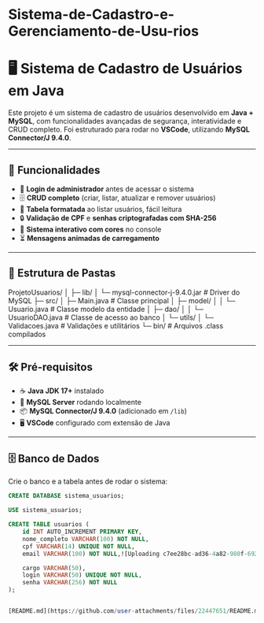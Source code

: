 # Sistema-de-Cadastro-e-Gerenciamento-de-Usu-rios
# 🖥️ Sistema de Cadastro de Usuários em Java

Este projeto é um sistema de cadastro de usuários desenvolvido em **Java + MySQL**, com funcionalidades avançadas de segurança, interatividade e CRUD completo. Foi estruturado para rodar no **VSCode**, utilizando **MySQL Connector/J 9.4.0**.

---

## 🚀 Funcionalidades

- 🔑 **Login de administrador** antes de acessar o sistema  
- 🗄️ **CRUD completo** (criar, listar, atualizar e remover usuários)  
- 🧾 **Tabela formatada** ao listar usuários, fácil leitura  
- 🔒 **Validação de CPF** e **senhas criptografadas com SHA-256**  
- 🎨 **Sistema interativo com cores** no console  
- ⏳ **Mensagens animadas de carregamento**  

---

## 📂 Estrutura de Pastas

ProjetoUsuarios/
│
├─ lib/
│ └─ mysql-connector-j-9.4.0.jar # Driver do MySQL
├─ src/
│ ├─ Main.java # Classe principal
│ ├─ model/
│ │ └─ Usuario.java # Classe modelo da entidade
│ ├─ dao/
│ │ └─ UsuarioDAO.java # Classe de acesso ao banco
│ └─ utils/
│ └─ Validacoes.java # Validações e utilitários
└─ bin/ # Arquivos .class compilados


---

## 🛠️ Pré-requisitos

- ☕ **Java JDK 17+** instalado  
- 🐬 **MySQL Server** rodando localmente  
- 📦 **MySQL Connector/J 9.4.0** (adicionado em `/lib`)  
- 🖥️ **VSCode** configurado com extensão de Java  

---

## 🗄️ Banco de Dados

Crie o banco e a tabela antes de rodar o sistema:  

```sql
CREATE DATABASE sistema_usuarios;

USE sistema_usuarios;

CREATE TABLE usuarios (
    id INT AUTO_INCREMENT PRIMARY KEY,
    nome_completo VARCHAR(100) NOT NULL,
    cpf VARCHAR(14) UNIQUE NOT NULL,
    email VARCHAR(100) NOT NULL,![Uploading c7ee28bc-ad36-4a82-980f-692adbbb22b5.png…]()

    cargo VARCHAR(50),
    login VARCHAR(50) UNIQUE NOT NULL,
    senha VARCHAR(256) NOT NULL
);


[README.md](https://github.com/user-attachments/files/22447651/README.md)
